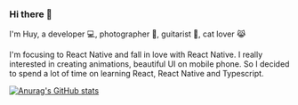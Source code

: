 ### Hi there 👋

I'm Huy, a developer 💻, photographer 📸, guitarist 🎸, cat lover 😹

I'm focusing to React Native and fall in love with React Native. I really interested in creating animations, beautiful UI on mobile phone. So I decided to spend a lot of time on learning React, React Native and Typescript.

[![Anurag's GitHub stats](https://github-readme-stats.vercel.app/api?username=huy-lv)](https://github.com/anuraghazra/github-readme-stats)
